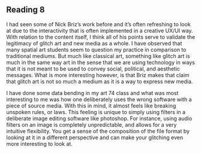 ## Reading 8

I had seen some of Nick Briz’s work before and it’s often refreshing to look at due to the interactivity that is often implemented in a creative UX/UI way.  With relation to the content itself, I think all of his points serve to validate the legitimacy of glitch art and new media as a whole.  I have observed that many spatial art students seem to question my practice in comparison to traditional mediums.  But much like classical art, something like glitch art is much in the same way art in the sense that we are using technology in ways that it is not meant to be used to convey social, political, and aesthetic messages.  What is more interesting however, is that Briz makes that claim that glitch art is not so much a medium as it is a way to express new media.  

I have done some data bending in my art 74 class and what was most interesting to me was how one deliberately uses the wrong software with a piece of source media.  With this in mind, it almost feels like breaking unspoken rules, or laws.  This feeling is unique to simply using filters in a deliberate image editing software like photoshop.  For instance, using audio filters on an image is completely unpredictable, and allows for a very intuitive flexibility.  You get a sense of the composition of the file format by looking at it in a different perspective and can make your glitching even more interesting to look at.
